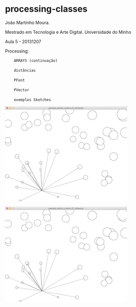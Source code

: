 # processing-classes

  João Martinho Moura.

  Mestrado em Tecnologia e Arte Digital. Universidade do Minho
  
  Aula 5 - 20131207

  Processing:

    	ARRAYS (continuação)

    	distâncias

    	PFont

    	PVector

    	exemplos Sketches



 ![alt text](https://github.com/jmartinho/processing-classes/blob/master/aula%2005%20distancia,%20vetores/exemplo1.gif?raw=true)
 

 ![alt text](https://github.com/jmartinho/processing-classes/blob/master/aula%2005%20distancia,%20vetores/exemplo1.gif?raw=true)


